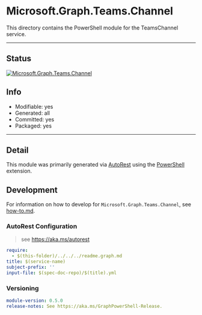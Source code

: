 <!-- region Generated -->
# Microsoft.Graph.Teams.Channel
This directory contains the PowerShell module for the TeamsChannel service.

---
## Status
[![Microsoft.Graph.Teams.Channel](https://img.shields.io/powershellgallery/v/Microsoft.Graph.Teams.Channel.svg?style=flat-square&label=Microsoft.Graph.Teams.Channel "Microsoft.Graph.Teams.Channel")](https://www.powershellgallery.com/packages/Microsoft.Graph.Teams.Channel/)

## Info
- Modifiable: yes
- Generated: all
- Committed: yes
- Packaged: yes

---
## Detail
This module was primarily generated via [AutoRest](https://github.com/Azure/autorest) using the [PowerShell](https://github.com/Azure/autorest.powershell) extension.

## Development
For information on how to develop for `Microsoft.Graph.Teams.Channel`, see [how-to.md](how-to.md).
<!-- endregion -->

### AutoRest Configuration

> see https://aka.ms/autorest

``` yaml
require:
  - $(this-folder)/../../../readme.graph.md
title: $(service-name)
subject-prefix: ''
input-file: $(spec-doc-repo)/$(title).yml
```
### Versioning

``` yaml
module-version: 0.5.0
release-notes: See https://aka.ms/GraphPowerShell-Release.
```
